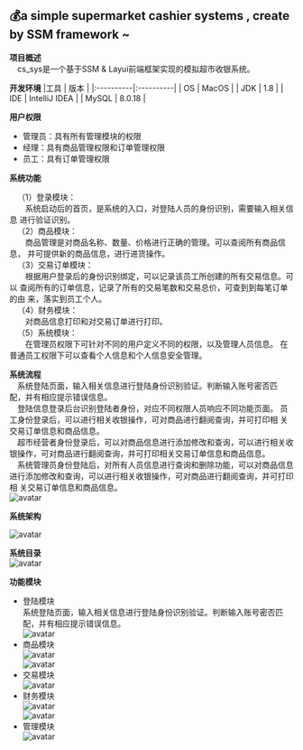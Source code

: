 ## :moneybag:a simple supermarket cashier systems , create by SSM framework ~
**项目概述**  
&emsp;cs_sys是一个基于SSM & Layui前端框架实现的模拟超市收银系统。  

**开发环境** 
|工具  | 版本  |
|:----------|:----------|
| OS    | MacOS   |
| JDK    | 1.8    |
| IDE    | IntelliJ IDEA    |
| MySQL    | 8.0.18    |

**用户权限**  
- 管理员：具有所有管理模块的权限
- 经理：具有商品管理权限和订单管理权限
- 员工：具有订单管理权限
  

**系统功能**  
  
&emsp;（1）登录模块：  
&emsp;&emsp;系统启动后的首页，是系统的入口，对登陆人员的身份识别，需要输入相关信息
进行验证识别。  
&emsp;（2）商品模块：  
&emsp;&emsp;商品管理是对商品名称、数量、价格进行正确的管理。可以查阅所有商品信息，
并可提供新的商品信息，进行进货操作。  
&emsp;（3）交易订单模块：  
&emsp;&emsp;根据用户登录后的身份识别绑定，可以记录该员工所创建的所有交易信息。可以
查阅所有的订单信息，记录了所有的交易笔数和交易总价，可查到到每笔订单的由
来，落实到员工个人。  
&emsp;（4）财务模块：  
&emsp;&emsp;对商品信息打印和对交易订单进行打印。  
&emsp;（5）系统模块：  
&emsp;&emsp;在管理员权限下可针对不同的用户定义不同的权限，以及管理人员信息。
在普通员工权限下可以查看个人信息和个人信息安全管理。  

**系统流程**  
&emsp;系统登陆页面，输入相关信息进行登陆身份识别验证。判断输入账号密否匹
配，并有相应提示错误信息。  
&emsp;登陆信息登录后台识别登陆者身份，对应不同权限人员响应不同功能页面。
员工身份登录后，可以进行相关收银操作，可对商品进行翻阅查询，并可打印相
关交易订单信息和商品信息。  
&emsp;超市经营者身份登录后，可以对商品信息进行添加修改和查询，可以进行相关收
银操作，可对商品进行翻阅查询，并可打印相关交易订单信息和商品信息。  
&emsp;系统管理员身份登陆后，对所有人员信息进行查询和删除功能，可以对商品信息
进行添加修改和查询，可以进行相关收银操作，可对商品进行翻阅查询，并可打印相
关交易订单信息和商品信息。  
![avatar](https://github.com/pweibiao/cs_sys/blob/master/sys_pictures/sys_flowChart.png)

**系统架构**  

![avatar](https://github.com/pweibiao/cs_sys/blob/master/sys_pictures/sys_construct.png)  

**系统目录**  
![avatar](https://github.com/pweibiao/cs_sys/blob/master/sys_pictures/sys_mulu.png)  


**功能模块**  
- 登陆模块    
系统登陆页面，输入相关信息进行登陆身份识别验证。判断输入账号密否匹
配，并有相应提示错误信息。  
![avatar](https://github.com/pweibiao/cs_sys/blob/master/sys_pictures/sys_login.png)
- 商品模块  
![avatar](https://github.com/pweibiao/cs_sys/blob/master/sys_pictures/sys_goods2.png)  
![avatar](https://github.com/pweibiao/cs_sys/blob/master/sys_pictures/sys_goods1.png)
- 交易模块  
![avatar](https://github.com/pweibiao/cs_sys/blob/master/sys_pictures/sys_order.png)
- 财务模块  
![avatar](https://github.com/pweibiao/cs_sys/blob/master/sys_pictures/sys_%20accounting%202.png)  
![avatar](https://github.com/pweibiao/cs_sys/blob/master/sys_pictures/sys_%20accounting1.png)
- 管理模块  
![avatar](https://github.com/pweibiao/cs_sys/blob/master/sys_pictures/sys_admin.png)
